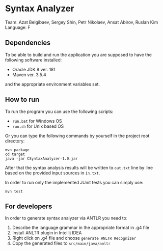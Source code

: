 # Syntax Analyzer

Team: Azat Belgibaev, Sergey Shin, Petr Nikolaev, Ansat Abirov, Ruslan Kim
Language: F

## Dependencies

To be able to build and run the application you are supposed to have the following software installed:

 * Oracle JDK 8 ver. 181
 * Maven ver. 3.5.4  
 
 
  and the appropriate environment variables set.


## How to run

To run the program you can use the following scripts:

* `run.bat` for Windows OS
* `run.sh` for Unix based OS 

Or you can type the following commands by yourself in the project root directory:

`mvn package`
<br/>
`cd target`
<br/>
`java -jar CSyntaxAnalyzer-1.0.jar`

After that the syntax analysis results will be written to `out.txt` 
line by line based on the provided input sources in `in.txt`.  

In order to run only the implemented JUnit tests you can simply use:


`mvn test` 

## For developers 

In order to generate syntax analyzer via ANTLR you need to:

1. Describe the language grammar in the appropriate format in .g4 file
2. Install ANLTR plugin in Intellij IDEA 
3. Right click on .g4 file and choose ```generate ANLTR Recognizer```
4. Copy the generated files to ```src/main/java/anltr```